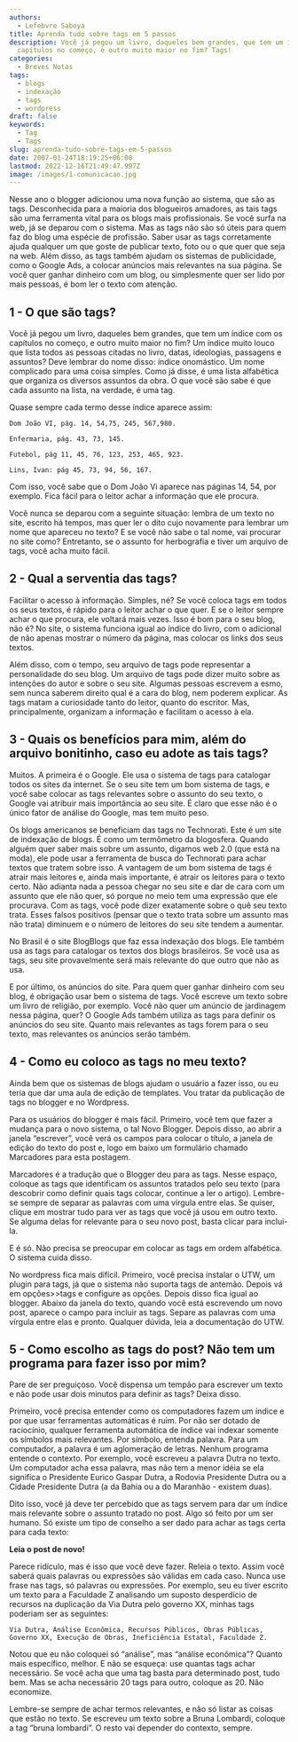 ```yaml
---
authors:
  - Lefebvre Saboya
title: Aprenda tudo sobre tags em 5 passos
description: Você já pegou um livro, daqueles bem grandes, que tem um índice com os
  capítulos no começo, e outro muito maior no fim? Tags!
categories:
  - Breves Notas
tags:
  - blogs
  - indexação
  - tags
  - wordpress
draft: false
keywords:
  - Tag
  - Tags
slug: aprenda-tudo-sobre-tags-em-5-passos
date: 2007-01-24T18:19:25+06:00
lastmod: 2022-12-16T21:49:47.997Z
image: /images/1-comunicacao.jpg
---
```


Nesse ano o blogger adicionou uma nova função ao sistema, que são as tags. Desconhecida para a maioria dos blogueiros amadores, as tais tags são uma ferramenta vital para os blogs mais profissionais. Se você surfa na web, já se deparou com o sistema. Mas as tags não são só úteis para quem faz do blog uma espécie de profissão. Saber usar as tags corretamente ajuda qualquer um que goste de publicar texto, foto ou o que quer que seja na web. Além disso, as tags também ajudam os sistemas de publicidade, como o Google Ads, a colocar anúncios mais relevantes na sua página. Se você quer ganhar dinheiro com um blog, ou simplesmente quer ser lido por mais pessoas, é bom ler o texto com atenção.

## 1 - O que são tags?

Você já pegou um livro, daqueles bem grandes, que tem um índice com os capítulos no começo, e outro muito maior no fim? Um índice muito louco que lista todos as pessoas citadas no livro, datas, ideologias, passagens e assuntos? Deve lembrar do nome disso: índice onomástico. Um nome complicado para uma coisa simples. Como já disse, é uma lista alfabética que organiza os diversos assuntos da obra. O que você são sabe é que cada assunto na lista, na verdade, é uma tag.

Quase sempre cada termo desse índice aparece assim:

    Dom João VI, pág. 14, 54,75, 245, 567,980.
    
    Enfermaria, pág. 43, 73, 145.
    
    Futebol, pág 11, 45, 76, 123, 253, 465, 923.
    
    Lins, Ivan: pág 45, 73, 94, 56, 167.

Com isso, você sabe que o Dom João Vi aparece nas páginas 14, 54, por exemplo. Fica fácil para o leitor achar a informação que ele procura.

Você nunca se deparou com a seguinte situação: lembra de um texto no site, escrito há tempos, mas quer ler o dito cujo novamente para lembrar um nome que apareceu no texto? E se você não sabe o tal nome, vai procurar no site como? Entretanto, se o assunto for herbografia e tiver um arquivo de tags, você acha muito fácil.

## 2 - Qual a serventia das tags?

Facilitar o acesso à informação. Simples, né? Se você coloca tags em todos os seus textos, é rápido para o leitor achar o que quer. E se o leitor sempre achar o que procura, ele voltará mais vezes. Isso é bom para o seu blog, não é? No site, o sistema funciona igual ao índice do livro, com o adicional de não apenas mostrar o número da página, mas colocar os links dos seus textos.

Além disso, com o tempo, seu arquivo de tags pode representar a personalidade do seu blog. Um arquivo de tags pode dizer muito sobre as intenções do autor e sobre o seu site. Algumas pessoas escrevem a esmo, sem nunca saberem direito qual é a cara do blog, nem poderem explicar. As tags matam a curiosidade tanto do leitor, quanto do escritor. Mas, principalmente, organizam a informação e facilitam o acesso à ela.

## 3 - Quais os benefícios para mim, além do arquivo bonitinho, caso eu adote as tais tags?

Muitos. A primeira é o Google. Ele usa o sistema de tags para catalogar todos os sites da internet. Se o seu site tem um bom sistema de tags, e você sabe colocar as tags relevantes sobre o assunto do seu texto, o Google vai atribuir mais importância ao seu site. É claro que esse não é o único fator de análise do Google, mas tem muito peso.

Os blogs americanos se beneficiam das tags no Technorati. Este é um site de indexação de blogs. É como um termômetro da blogosfera. Quando alguém quer saber mais sobre um assunto, digamos web 2.0 (que está na moda), ele pode usar a ferramenta de busca do Technorati para achar textos que tratem sobre isso. A vantagem de um bom sistema de tags é atrair mais leitores e, ainda mais importante, é atrair os leitores para o texto certo. Não adianta nada a pessoa chegar no seu site e dar de cara com um assunto que ele não quer, só porque no meio tem uma expressão que ele procurava. Com as tags, você pode dizer exatamente sobre o quê seu texto trata. Esses falsos positivos (pensar que o texto trata sobre um assunto mas não trata) diminuem e o número de leitores do seu site tendem a aumentar.

No Brasil é o site BlogBlogs que faz essa indexação dos blogs. Ele também usa as tags para catalogar os textos dos blogs brasileiros. Se você usa as tags, seu site provavelmente será mais relevante do que outro que não as usa.

E por último, os anúncios do site. Para quem quer ganhar dinheiro com seu blog, é obrigação usar bem o sistema de tags. Você escreve um texto sobre um livro de religião, por exemplo. Você não quer um anúncio de jardinagem nessa página, quer? O Google Ads também utiliza as tags para definir os anúncios do seu site. Quanto mais relevantes as tags forem para o seu texto, mas relevantes os anúncios serão também.

## 4 - Como eu coloco as tags no meu texto?

Ainda bem que os sistemas de blogs ajudam o usuário a fazer isso, ou eu teria que dar uma aula de edição de templates. Vou tratar da publicação de tags no blogger e no Wordpress.

Para os usuários do blogger é mais fácil. Primeiro, você tem que fazer a mudança para o novo sistema, o tal Novo Blogger. Depois disso, ao abrir a janela “escrever”, você verá os campos para colocar o título, a janela de edição do texto do post e, logo em baixo um formulário chamado Marcadores para esta postagem.

Marcadores é a tradução que o Blogger deu para as tags. Nesse espaço, coloque as tags que identificam os assuntos tratados pelo seu texto (para descobrir como definir quais tags colocar, continue a ler o artigo). Lembre-se sempre de separar as palavras com uma vírgula entre elas. Se quiser, clique em mostrar tudo para ver as tags que você já usou em outro texto. Se alguma delas for relevante para o seu novo post, basta clicar para incluí-la.

E é só. Não precisa se preocupar em colocar as tags em ordem alfabética. O sistema cuida disso.

No wordpress fica mais difícil. Primeiro, você precisa instalar o UTW, um plugin para tags, já que o sistema não suporta tags de antemão. Depois vá em opções>>tags e configure as opções. Depois disso fica igual ao blogger. Abaixo da janela do texto, quando você está escrevendo um novo post, aparece o campo para incluir as tags. Separe as palavras com uma vírgula entre elas e pronto. Qualquer dúvida, leia a documentação do UTW.

## 5 - Como escolho as tags do post? Não tem um programa para fazer isso por mim?

Pare de ser preguiçoso. Você dispensa um tempão para escrever um texto e não pode usar dois minutos para definir as tags? Deixa disso.

Primeiro, você precisa entender como os computadores fazem um índice e por que usar ferramentas automáticas é ruim. Por não ser dotado de raciocínio, qualquer ferramenta automática de índice vai indexar somente os símbolos mais relevantes. Por símbolo, entenda palavra. Para um computador, a palavra é um aglomeração de letras. Nenhum programa entende o contexto. Por exemplo, você escreveu a palavra Dutra no texto. Um computador acha essa palavra, mas não tem a menor idéia se ela significa o Presidente Eurico Gaspar Dutra, a Rodovia Presidente Dutra ou a Cidade Presidente Dutra (a da Bahia ou a do Maranhão - existem duas).

Dito isso, você já deve ter percebido que as tags servem para dar um índice mais relevante sobre o assunto tratado no post. Algo só feito por um ser humano. Só existe um tipo de conselho a ser dado para achar as tags certa para cada texto:

**Leia o post de novo!**

Parece ridículo, mas é isso que você deve fazer. Releia o texto. Assim você saberá quais palavras ou expressões são válidas em cada caso. Nunca use frase nas tags, só palavras ou expressões. Por exemplo, seu eu tiver escrito um texto para a Faculdade Z analisando um suposto desperdício de recursos na duplicação da Via Dutra pelo governo XX, minhas tags poderiam ser as seguintes:

    Via Dutra, Análise Econômica, Recursos Públicos, Obras Públicas, Governo XX, Execução de Obras, Ineficiência Estatal, Faculdade Z.

Notou que eu não coloquei só “análise”, mas “análise econômica”? Quanto mais específico, melhor. E não se esqueça: use quantas tags achar necessário. Se você acha que uma tag basta para determinado post, tudo bem. Mas se acha necessário 20 tags para outro, coloque as 20. Não economize.

Lembre-se sempre de achar termos relevantes, e não só listar as coisas que estão no texto. Se escreveu um texto sobre a Bruna Lombardi, coloque a tag “bruna lombardi”. O resto vai depender do contexto, sempre.
